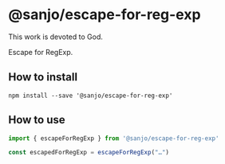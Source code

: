 # @sanjo/escape-for-reg-exp

This work is devoted to God.

Escape for RegExp.

## How to install

```
npm install --save '@sanjo/escape-for-reg-exp'
```

## How to use

```js
import { escapeForRegExp } from '@sanjo/escape-for-reg-exp'

const escapedForRegExp = escapeForRegExp("…")
```
